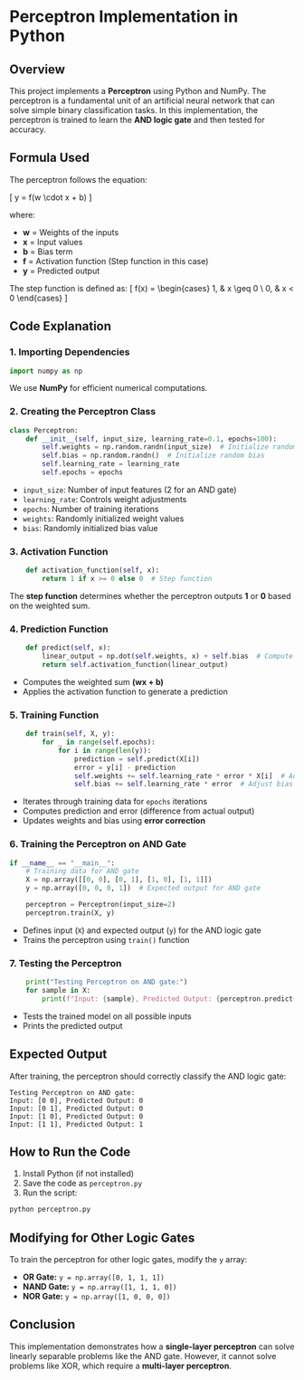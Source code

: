 # Perceptron Implementation in Python

## Overview
This project implements a **Perceptron** using Python and NumPy. The perceptron is a fundamental unit of an artificial neural network that can solve simple binary classification tasks. In this implementation, the perceptron is trained to learn the **AND logic gate** and then tested for accuracy.

## Formula Used
The perceptron follows the equation:

\[ y = f(w \cdot x + b) \]

where:
- **w** = Weights of the inputs
- **x** = Input values
- **b** = Bias term
- **f** = Activation function (Step function in this case)
- **y** = Predicted output

The step function is defined as:
\[ f(x) = \begin{cases} 1, & x \geq 0 \\ 0, & x < 0 \end{cases} \]

## Code Explanation
### 1. Importing Dependencies
```python
import numpy as np
```
We use **NumPy** for efficient numerical computations.

### 2. Creating the Perceptron Class
```python
class Perceptron:
    def __init__(self, input_size, learning_rate=0.1, epochs=100):
        self.weights = np.random.randn(input_size)  # Initialize random weights
        self.bias = np.random.randn()  # Initialize random bias
        self.learning_rate = learning_rate
        self.epochs = epochs
```
- `input_size`: Number of input features (2 for an AND gate)
- `learning_rate`: Controls weight adjustments
- `epochs`: Number of training iterations
- `weights`: Randomly initialized weight values
- `bias`: Randomly initialized bias value

### 3. Activation Function
```python
    def activation_function(self, x):
        return 1 if x >= 0 else 0  # Step function
```
The **step function** determines whether the perceptron outputs **1** or **0** based on the weighted sum.

### 4. Prediction Function
```python
    def predict(self, x):
        linear_output = np.dot(self.weights, x) + self.bias  # Compute wx + b
        return self.activation_function(linear_output)
```
- Computes the weighted sum **(wx + b)**
- Applies the activation function to generate a prediction

### 5. Training Function
```python
    def train(self, X, y):
        for _ in range(self.epochs):
            for i in range(len(y)):
                prediction = self.predict(X[i])
                error = y[i] - prediction
                self.weights += self.learning_rate * error * X[i]  # Adjust weights
                self.bias += self.learning_rate * error  # Adjust bias
```
- Iterates through training data for `epochs` iterations
- Computes prediction and error (difference from actual output)
- Updates weights and bias using **error correction**

### 6. Training the Perceptron on AND Gate
```python
if __name__ == "__main__":
    # Training data for AND gate
    X = np.array([[0, 0], [0, 1], [1, 0], [1, 1]])
    y = np.array([0, 0, 0, 1])  # Expected output for AND gate

    perceptron = Perceptron(input_size=2)
    perceptron.train(X, y)
```
- Defines input (`X`) and expected output (`y`) for the AND logic gate
- Trains the perceptron using `train()` function

### 7. Testing the Perceptron
```python
    print("Testing Perceptron on AND gate:")
    for sample in X:
        print(f"Input: {sample}, Predicted Output: {perceptron.predict(sample)}")
```
- Tests the trained model on all possible inputs
- Prints the predicted output

## Expected Output
After training, the perceptron should correctly classify the AND logic gate:
```
Testing Perceptron on AND gate:
Input: [0 0], Predicted Output: 0
Input: [0 1], Predicted Output: 0
Input: [1 0], Predicted Output: 0
Input: [1 1], Predicted Output: 1
```

## How to Run the Code
1. Install Python (if not installed)
2. Save the code as `perceptron.py`
3. Run the script:
```bash
python perceptron.py
```

## Modifying for Other Logic Gates
To train the perceptron for other logic gates, modify the `y` array:

- **OR Gate:** `y = np.array([0, 1, 1, 1])`
- **NAND Gate:** `y = np.array([1, 1, 1, 0])`
- **NOR Gate:** `y = np.array([1, 0, 0, 0])`

## Conclusion
This implementation demonstrates how a **single-layer perceptron** can solve linearly separable problems like the AND gate. However, it cannot solve problems like XOR, which require a **multi-layer perceptron**.
